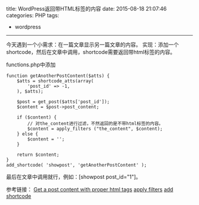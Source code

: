 title: WordPress返回带HTML标签的内容
date: 2015-08-18 21:07:46
categories: PHP
tags:
- wordpress
---

今天遇到一个小需求：在一篇文章显示另一篇文章的内容。
实现：添加一个shortcode，然后在文章中调用，shortcode需要返回带html标签的内容。

<!--more-->

functions.php中添加
```
function getAnotherPostContent($atts) {
	$atts = shortcode_atts(array(
		'post_id' => -1,
	), $atts);

	$post = get_post($atts['post_id']);
	$content = $post->post_content;

	if ($content) {
		// 对the_content进行过滤，不然返回的是不带html标签的内容。
		$content = apply_filters ("the_content", $content);
	} else {
		$content = '';
	}

	return $content;
}
add_shortcode( 'showpost', 'getAnotherPostContent' );
```

最后在文章中调用就行，例如：[showpost post_id="1"]。

参考链接：
[Get a post content with proper html tags](https://wordpress.org/support/topic/get-a-post-content-with-proper-html-tags)
[apply filters](https://codex.wordpress.org/Function_Reference/apply_filters)
[add shortcode](https://codex.wordpress.org/Function_Reference/add_shortcode)